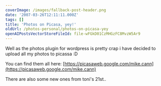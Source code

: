 ```yaml
---
coverImage: /images/fallback-post-header.png
date: '2007-03-26T12:11:11.000Z'
tags: []
title: 'Photos on Picasa, yey!'
oldUrl: /photos-personal/photos-on-picasa-yey
openAIPostsVectorStoreFileId: file-wFGkD01CzMHGzFC8MvzW5Ar9
---
```


Well as the photos plugin for wordpress is pretty crap i have decided to upload all my photos to picassa :D

<!-- more -->

You can find them all here: [https://picasaweb.google.com/mike.cann](https://picasaweb.google.com/mike.cann)

There are also some new ones from toni's 21st..
